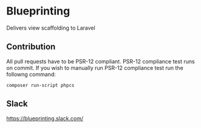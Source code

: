 # Blueprinting
Delivers view scaffolding to Laravel

## Contribution
All pull requests have to be PSR-12 compliant. PSR-12 compliance test runs on commit. If you wish to manually run PSR-12 compliance test run the followng command:

``composer run-script phpcs``

## Slack
https://blueprinting.slack.com/
